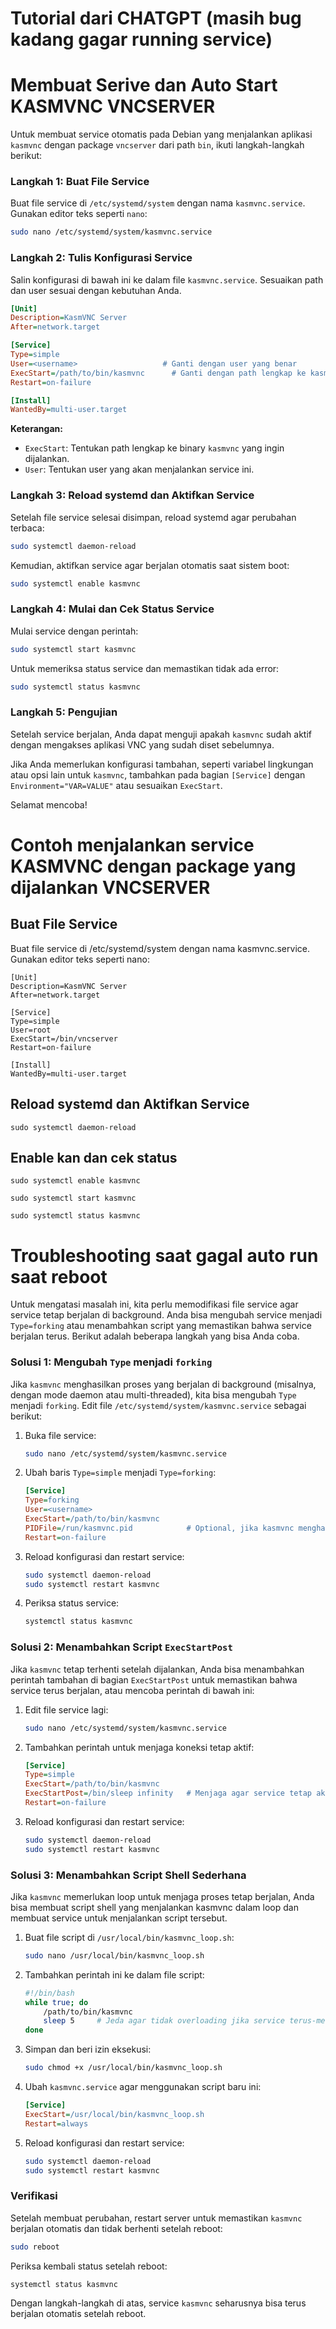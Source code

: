 # Tutorial dari CHATGPT (masih bug kadang gagar running service)
# Membuat Serive dan Auto Start KASMVNC VNCSERVER
Untuk membuat service otomatis pada Debian yang menjalankan aplikasi `kasmvnc` dengan package `vncserver` dari path `bin`, ikuti langkah-langkah berikut:

### Langkah 1: Buat File Service
Buat file service di `/etc/systemd/system` dengan nama `kasmvnc.service`. Gunakan editor teks seperti `nano`:

```bash
sudo nano /etc/systemd/system/kasmvnc.service
```

### Langkah 2: Tulis Konfigurasi Service
Salin konfigurasi di bawah ini ke dalam file `kasmvnc.service`. Sesuaikan path dan user sesuai dengan kebutuhan Anda.

```ini
[Unit]
Description=KasmVNC Server
After=network.target

[Service]
Type=simple
User=<username>                   # Ganti dengan user yang benar
ExecStart=/path/to/bin/kasmvnc      # Ganti dengan path lengkap ke kasmvnc
Restart=on-failure

[Install]
WantedBy=multi-user.target
```

**Keterangan:**
- `ExecStart`: Tentukan path lengkap ke binary `kasmvnc` yang ingin dijalankan.
- `User`: Tentukan user yang akan menjalankan service ini.

### Langkah 3: Reload systemd dan Aktifkan Service

Setelah file service selesai disimpan, reload systemd agar perubahan terbaca:

```bash
sudo systemctl daemon-reload
```

Kemudian, aktifkan service agar berjalan otomatis saat sistem boot:

```bash
sudo systemctl enable kasmvnc
```

### Langkah 4: Mulai dan Cek Status Service

Mulai service dengan perintah:

```bash
sudo systemctl start kasmvnc
```

Untuk memeriksa status service dan memastikan tidak ada error:

```bash
sudo systemctl status kasmvnc
```

### Langkah 5: Pengujian

Setelah service berjalan, Anda dapat menguji apakah `kasmvnc` sudah aktif dengan mengakses aplikasi VNC yang sudah diset sebelumnya.

Jika Anda memerlukan konfigurasi tambahan, seperti variabel lingkungan atau opsi lain untuk `kasmvnc`, tambahkan pada bagian `[Service]` dengan `Environment="VAR=VALUE"` atau sesuaikan `ExecStart`.

Selamat mencoba!

# Contoh menjalankan service KASMVNC dengan package yang dijalankan VNCSERVER
## Buat File Service
Buat file service di /etc/systemd/system dengan nama kasmvnc.service. Gunakan editor teks seperti nano:
```
[Unit]
Description=KasmVNC Server
After=network.target

[Service]
Type=simple
User=root
ExecStart=/bin/vncserver
Restart=on-failure

[Install]
WantedBy=multi-user.target
```

## Reload systemd dan Aktifkan Service
```
sudo systemctl daemon-reload
```

## Enable kan dan cek status
```
sudo systemctl enable kasmvnc
```
```
sudo systemctl start kasmvnc
```
```
sudo systemctl status kasmvnc
```

# Troubleshooting saat gagal auto run saat reboot
Untuk mengatasi masalah ini, kita perlu memodifikasi file service agar service tetap berjalan di background. Anda bisa mengubah service menjadi `Type=forking` atau menambahkan script yang memastikan bahwa service berjalan terus. Berikut adalah beberapa langkah yang bisa Anda coba.

### Solusi 1: Mengubah `Type` menjadi `forking`

Jika `kasmvnc` menghasilkan proses yang berjalan di background (misalnya, dengan mode daemon atau multi-threaded), kita bisa mengubah `Type` menjadi `forking`. Edit file `/etc/systemd/system/kasmvnc.service` sebagai berikut:

1. Buka file service:
    ```bash
    sudo nano /etc/systemd/system/kasmvnc.service
    ```

2. Ubah baris `Type=simple` menjadi `Type=forking`:

    ```ini
    [Service]
    Type=forking
    User=<username>                   
    ExecStart=/path/to/bin/kasmvnc      
    PIDFile=/run/kasmvnc.pid            # Optional, jika kasmvnc menghasilkan file PID
    Restart=on-failure
    ```

3. Reload konfigurasi dan restart service:

    ```bash
    sudo systemctl daemon-reload
    sudo systemctl restart kasmvnc
    ```

4. Periksa status service:

    ```bash
    systemctl status kasmvnc
    ```

### Solusi 2: Menambahkan Script `ExecStartPost`

Jika `kasmvnc` tetap terhenti setelah dijalankan, Anda bisa menambahkan perintah tambahan di bagian `ExecStartPost` untuk memastikan bahwa service terus berjalan, atau mencoba perintah di bawah ini:

1. Edit file service lagi:

    ```bash
    sudo nano /etc/systemd/system/kasmvnc.service
    ```

2. Tambahkan perintah untuk menjaga koneksi tetap aktif:

    ```ini
    [Service]
    Type=simple
    ExecStart=/path/to/bin/kasmvnc
    ExecStartPost=/bin/sleep infinity   # Menjaga agar service tetap aktif
    Restart=on-failure
    ```

3. Reload konfigurasi dan restart service:

    ```bash
    sudo systemctl daemon-reload
    sudo systemctl restart kasmvnc
    ```

### Solusi 3: Menambahkan Script Shell Sederhana

Jika `kasmvnc` memerlukan loop untuk menjaga proses tetap berjalan, Anda bisa membuat script shell yang menjalankan kasmvnc dalam loop dan membuat service untuk menjalankan script tersebut.

1. Buat file script di `/usr/local/bin/kasmvnc_loop.sh`:

    ```bash
    sudo nano /usr/local/bin/kasmvnc_loop.sh
    ```

2. Tambahkan perintah ini ke dalam file script:

    ```bash
    #!/bin/bash
    while true; do
        /path/to/bin/kasmvnc
        sleep 5     # Jeda agar tidak overloading jika service terus-menerus restart
    done
    ```

3. Simpan dan beri izin eksekusi:

    ```bash
    sudo chmod +x /usr/local/bin/kasmvnc_loop.sh
    ```

4. Ubah `kasmvnc.service` agar menggunakan script baru ini:

    ```ini
    [Service]
    ExecStart=/usr/local/bin/kasmvnc_loop.sh
    Restart=always
    ```

5. Reload konfigurasi dan restart service:

    ```bash
    sudo systemctl daemon-reload
    sudo systemctl restart kasmvnc
    ```

### Verifikasi

Setelah membuat perubahan, restart server untuk memastikan `kasmvnc` berjalan otomatis dan tidak berhenti setelah reboot:

```bash
sudo reboot
```

Periksa kembali status setelah reboot:

```bash
systemctl status kasmvnc
```

Dengan langkah-langkah di atas, service `kasmvnc` seharusnya bisa terus berjalan otomatis setelah reboot.
